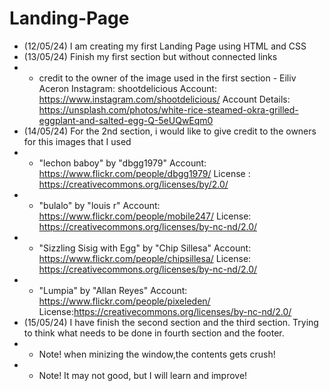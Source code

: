 # Landing-Page

* (12/05/24) I am creating my first Landing Page using HTML and CSS
* (13/05/24) Finish my first section but without connected links
* * credit to the owner of the image used in the first section - Eiliv Aceron Instagram: shootdelicious Account: https://www.instagram.com/shootdelicious/ Account Details: https://unsplash.com/photos/white-rice-steamed-okra-grilled-eggplant-and-salted-egg-Q-5eUQwEqm0
* (14/05/24) For the 2nd section, i would like to give credit to the owners for this images that I used
* * "lechon baboy" by "dbgg1979" Account: https://www.flickr.com/people/dbgg1979/  License : https://creativecommons.org/licenses/by/2.0/
* * "bulalo" by "louis r" Account: https://www.flickr.com/people/mobile247/ License: https://creativecommons.org/licenses/by-nc-nd/2.0/
* * "Sizzling Sisig with Egg" by "Chip Sillesa"  Account: https://www.flickr.com/people/chipsillesa/ License: https://creativecommons.org/licenses/by-nc-nd/2.0/
* * "Lumpia" by "Allan Reyes" Account: https://www.flickr.com/people/pixeleden/ License:https://creativecommons.org/licenses/by-nc-nd/2.0/
* (15/05/24) I have finish the second section and the third section. Trying to think what needs to be done in fourth section and the footer. 
* * Note! when minizing the window,the contents gets crush! 
* * Note! It may not good, but I will learn and improve!